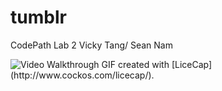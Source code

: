 # tumblr
CodePath Lab 2
Vicky Tang/ Sean Nam


<img src='http://i.imgur.com/CyJbUPG.gif' title='Video Walkthrough' width='' alt='Video Walkthrough' />
GIF created with [LiceCap](http://www.cockos.com/licecap/).
